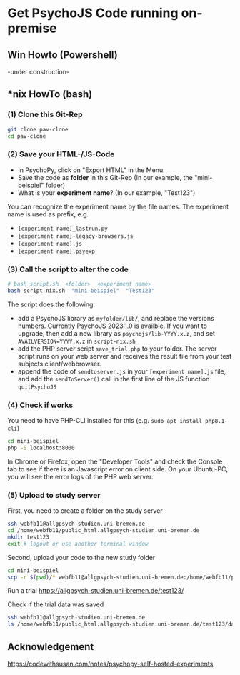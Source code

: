 # Get PsychoJS Code running on-premise

## Win Howto (Powershell)
-under construction-


## *nix HowTo (bash)


### (1) Clone this Git-Rep
```sh
git clone pav-clone
cd pav-clone
```

### (2) Save your HTML-/JS-Code
- In PsychoPy, click on "Export HTML" in the Menu.
- Save the code as **folder** in this Git-Rep (In our example, the "mini-beispiel" folder)
- What is your **experiment name**? (In our example, "Test123")

You can recognize the experiment name by the file names. The experiment name is used as prefix, e.g.

- `[experiment name]_lastrun.py`
- `[experiment name]-legacy-browsers.js`
- `[experiment name].js`
- `[experiment name].psyexp`


### (3) Call the script to alter the code

```sh
# bash script.sh  <folder>  <experiment name>
bash script-nix.sh  "mini-beispiel"  "Test123"
```

The script does the following:

- add a PsychoJS library as `myfolder/lib/`, and replace the versions numbers. 
    Currently PsychoJS 2023.1.0 is availble. If you want to upgrade, then 
    add a new library as `psychojs/lib-YYYY.x.z`, and set `AVAILVERSION=YYYY.x.z` in `script-nix.sh` 
- add the PHP server script `save_trial.php` to your folder. 
    The server script runs on your web server and receives the result file from your test subjects client/webbrowser.
- append the code of `sendtoserver.js` in your `[experiment name].js` file, 
    and add the `sendToServer()` call in the first line of the JS function  `quitPsychoJS`
 

### (4) Check if works 
You need to have PHP-CLI installed for this (e.g. `sudo apt install php8.1-cli`)

```sh
cd mini-beispiel
php -S localhost:8000
```

In Chrome or Firefox, open the "Developer Tools" and check the Console tab to see if there is an Javascript error on client side.
On your Ubuntu-PC, you will see the error logs of the PHP web server.


### (5) Upload to study server
First, you need to create a folder on the study server

```sh
ssh webfb11@allgpsych-studien.uni-bremen.de 
cd /home/webfb11/public_html.allgpsych-studien.uni-bremen.de
mkdir test123
exit # logout or use another terminal window
```

Second, upload your code to the new study folder
```sh
cd mini-beispiel
scp -r $(pwd)/* webfb11@allgpsych-studien.uni-bremen.de:/home/webfb11/public_html.allgpsych-studien.uni-bremen.de/test123/
```

Run a trial
https://allgpsych-studien.uni-bremen.de/test123/

Check if the trial data was saved
```sh
ssh webfb11@allgpsych-studien.uni-bremen.de 
ls /home/webfb11/public_html.allgpsych-studien.uni-bremen.de/test123/data
```


## Acknowledgement
https://codewithsusan.com/notes/psychopy-self-hosted-experiments
